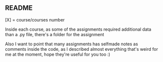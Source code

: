 ## README ##

[X] = course/courses number

Inside each course, as some of the assignments required additional data than a .py file, there's a folder for the assignment


Also I want to point that many assignments has selfmade notes as comments inside the code, as I described almost everything that's weird for me at the moment, hope they're useful for you too :)

